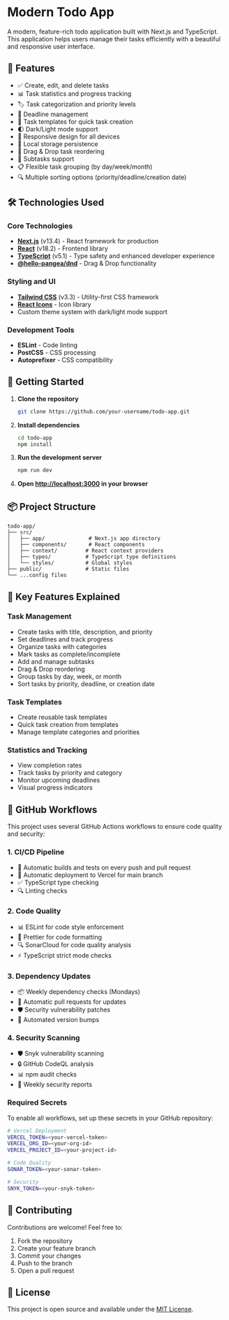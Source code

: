 # Modern Todo App

A modern, feature-rich todo application built with Next.js and TypeScript. This application helps users manage their tasks efficiently with a beautiful and responsive user interface.

## 🌟 Features

- ✅ Create, edit, and delete tasks
- 📊 Task statistics and progress tracking
- 🏷️ Task categorization and priority levels
- 📅 Deadline management
- 🎨 Task templates for quick task creation
- 🌓 Dark/Light mode support
- 📱 Responsive design for all devices
- 💾 Local storage persistence
- 🔄 Drag & Drop task reordering
- 📝 Subtasks support
- 📋 Flexible task grouping (by day/week/month)
- 🔍 Multiple sorting options (priority/deadline/creation date)

## 🛠️ Technologies Used

### Core Technologies
- **[Next.js](https://nextjs.org/)** (v13.4) - React framework for production
- **[React](https://reactjs.org/)** (v18.2) - Frontend library
- **[TypeScript](https://www.typescriptlang.org/)** (v5.1) - Type safety and enhanced developer experience
- **[@hello-pangea/dnd](https://github.com/hello-pangea/dnd)** - Drag & Drop functionality

### Styling and UI
- **[Tailwind CSS](https://tailwindcss.com/)** (v3.3) - Utility-first CSS framework
- **[React Icons](https://react-icons.github.io/react-icons/)** - Icon library
- Custom theme system with dark/light mode support

### Development Tools
- **ESLint** - Code linting
- **PostCSS** - CSS processing
- **Autoprefixer** - CSS compatibility

## 🚀 Getting Started

1. **Clone the repository**
   ```bash
   git clone https://github.com/your-username/todo-app.git
   ```

2. **Install dependencies**
   ```bash
   cd todo-app
   npm install
   ```

3. **Run the development server**
   ```bash
   npm run dev
   ```

4. **Open [http://localhost:3000](http://localhost:3000) in your browser**

## 📦 Project Structure

```
todo-app/
├── src/
│   ├── app/              # Next.js app directory
│   ├── components/       # React components
│   ├── context/         # React context providers
│   ├── types/           # TypeScript type definitions
│   └── styles/          # Global styles
├── public/              # Static files
└── ...config files
```

## 🎯 Key Features Explained

### Task Management
- Create tasks with title, description, and priority
- Set deadlines and track progress
- Organize tasks with categories
- Mark tasks as complete/incomplete
- Add and manage subtasks
- Drag & Drop reordering
- Group tasks by day, week, or month
- Sort tasks by priority, deadline, or creation date

### Task Templates
- Create reusable task templates
- Quick task creation from templates
- Manage template categories and priorities

### Statistics and Tracking
- View completion rates
- Track tasks by priority and category
- Monitor upcoming deadlines
- Visual progress indicators

## 🔄 GitHub Workflows

This project uses several GitHub Actions workflows to ensure code quality and security:

### 1. CI/CD Pipeline
- 🔄 Automatic builds and tests on every push and pull request
- 🚀 Automatic deployment to Vercel for main branch
- ✅ TypeScript type checking
- 🔍 Linting checks

### 2. Code Quality
- 📊 ESLint for code style enforcement
- 💅 Prettier for code formatting
- 🔍 SonarCloud for code quality analysis
- ⚡ TypeScript strict mode checks

### 3. Dependency Updates
- 📦 Weekly dependency checks (Mondays)
- 🔄 Automatic pull requests for updates
- 🛡️ Security vulnerability patches
- 🤖 Automated version bumps

### 4. Security Scanning
- 🛡️ Snyk vulnerability scanning
- 🔒 GitHub CodeQL analysis
- 📊 npm audit checks
- 🔄 Weekly security reports

### Required Secrets
To enable all workflows, set up these secrets in your GitHub repository:

```bash
# Vercel Deployment
VERCEL_TOKEN=<your-vercel-token>
VERCEL_ORG_ID=<your-org-id>
VERCEL_PROJECT_ID=<your-project-id>

# Code Quality
SONAR_TOKEN=<your-sonar-token>

# Security
SNYK_TOKEN=<your-snyk-token>
```

## 🤝 Contributing

Contributions are welcome! Feel free to:
1. Fork the repository
2. Create your feature branch
3. Commit your changes
4. Push to the branch
5. Open a pull request

## 📝 License

This project is open source and available under the [MIT License](LICENSE).
